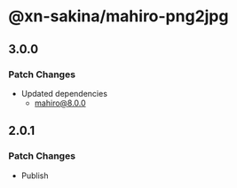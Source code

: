 # @xn-sakina/mahiro-png2jpg

## 3.0.0

### Patch Changes

- Updated dependencies
  - mahiro@8.0.0

## 2.0.1

### Patch Changes

- Publish
